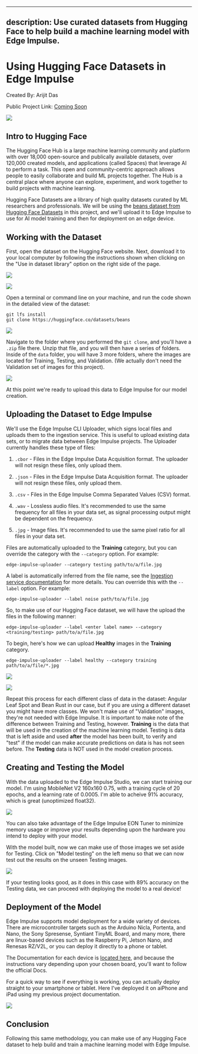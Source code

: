 
---
description: Use curated datasets from Hugging Face to help build a machine learning model with Edge Impulse.
---

# Using Hugging Face Datasets in Edge Impulse

Created By:
Arijit Das 

Public Project Link:
[Coming Soon]()

![](.gitbook/assets/using-huggingface-dataset/cover.png)

## Intro to Hugging Face

The Hugging Face Hub is a large machine learning community and platform with over 18,000 open-source and publically available datasets, over 120,000 created models, and applications (called Spaces) that leverage AI to perform a task. This open and community-centric approach allows people to easily collaborate and build ML projects together. The Hub is a central place where anyone can explore, experiment, and work together to build projects with machine learning.

Hugging Face Datasets are a library of high quality datasets curated by ML researchers and professionals. We will be using the [beans dataset from Hugging Face Datasets](https://huggingface.co/datasets/beans) in this project, and we'll upload it to Edge Impulse to use for AI model training and then for deployment on an edge device.

## Working with the Dataset

First, open the dataset on the Hugging Face website. Next, download it to your local computer by following the instructions shown when clicking on the "Use in dataset library" option on the right side of the page.

![](.gitbook/assets/using-huggingface-dataset/huggingface-beans-1.jpg)

![](.gitbook/assets/using-huggingface-dataset/huggingface-beans-2.jpg)

Open a terminal or command line on your machine, and run the code shown in the detailed view of the dataset:

```
git lfs install
git clone https://huggingface.co/datasets/beans
```

![](.gitbook/assets/using-huggingface-dataset/clone.png)

Navigate to the folder where you performed the `git clone`, and you'll have a `.zip` file there. Unzip that file, and you will then have a series of folders.  Inside of the `data` folder, you will have 3 more folders, where the images are located for Training, Testing, and Validation.  (We actually don't need the Validation set of images for this project).

![](.gitbook/assets/using-huggingface-dataset/folders.png)

At this point we're ready to upload this data to Edge Impulse for our model creation.

## Uploading the Dataset to Edge Impulse

We'll use the Edge Impulse CLI Uploader, which signs local files and uploads them to the ingestion service. This is useful to upload existing data sets, or to migrate data between Edge Impulse projects. The Uploader currently handles these type of files:

1. `.cbor` - Files in the Edge Impulse Data Acquisition format. The uploader will not resign these files, only upload them.

2. `.json` - Files in the Edge Impulse Data Acquisition format. The uploader will not resign these files, only upload them.

3. `.csv` - Files in the Edge Impulse Comma Separated Values (CSV) format.

4. `.wav` - Lossless audio files. It's recommended to use the same frequency for all files in your data set, as signal processing output might be dependent on the frequency.

5. `.jpg` - Image files. It's recommended to use the same pixel ratio for all files in your data set.

Files are automatically uploaded to the **Training** category, but you can override the category with the `--category` option. For example:

```
edge-impulse-uploader --category testing path/to/a/file.jpg
```

A label is automatically inferred from the file name, see the [Ingestion service documentation](https://docs.edgeimpulse.com/reference/data-ingestion/ingestion-api#ingestion-api) for more details. You can override this with the `--label` option. For example:

```
edge-impulse-uploader --label noise path/to/a/file.jpg
```

So, to make use of our Hugging Face dataset, we will have the upload the files in the following manner:

```
edge-impulse-uploader --label <enter label name> --category <training/testing> path/to/a/file.jpg
```

To begin, here's how we can upload **Healthy** images in the **Training** category.

```
edge-impulse-uploader --label healthy --category training path/to/a/file/*.jpg
```

![](.gitbook/assets/using-huggingface-dataset/upload-1.png)

![](.gitbook/assets/using-huggingface-dataset/upload-2.png)

Repeat this process for each different class of data in the dataset: Angular Leaf Spot and Bean Rust in our case, but if you are using a different dataset you might have more classes. We won't make use of "Validation" images, they're not needed with Edge Impulse. It is important to make note of the difference between Training and Testing, however. **Training** is the data that will be used in the creation of the machine learning model.  Testing is data that is left aside and used **after** the model has been built, to verify and "test" if the model can make accurate predictions on data is has not seen before.  The **Testing** data is NOT used in the model creation process.

## Creating and Testing the Model

With the data uploaded to the Edge Impulse Studio, we can start training our model. I'm using MobileNet V2 160x160 0.75, with a training cycle of 20 epochs, and a learning rate of 0.0005. I'm able to acheive 91% accuracy, which is great (unoptimized float32).

![](.gitbook/assets/using-huggingface-dataset/model-output.png)

You can also take advantage of the Edge Impulse EON Tuner to minimize memory usage or improve your results depending upon the hardware you intend to deploy with your model.

With the model built, now we can make use of those images we set aside for Testing.  Click on "Model testing" on the left menu so that we can now test out the results on the unseen Testing images.

![](.gitbook/assets/using-huggingface-dataset/model-testing.png)

If your testing looks good, as it does in this case with 89% accuracy on the Testing data, we can proceed with deploying the model to a real device!

## Deployment of the Model

Edge Impulse supports model deployment for a wide variety of devices. There are microcontroller targets such as the Arduino Nicla, Portenta, and Nano, the Sony Spresense, Syntiant TinyML Board, and many more, there are linux-based devices such as the Raspberry Pi, Jetson Nano, and Renesas RZ/V2L, or you can deploy it directly to a phone or tablet.

The Documentation for each device is [located here](https://docs.edgeimpulse.com/docs/development-platforms/fully-supported-development-boards), and because the instructions vary depending upon your chosen board, you'll want to follow the official Docs.

For a quick way to see if everything is working, you can actually deploy straight to your smartphone or tablet.  Here I've deployed it on aiPhone and iPad using my previous project documentation.

![](.gitbook/assets/using-huggingface-dataset/impulse-running.jpg)

## Conclusion

Following this same methodology, you can make use of any Hugging Face dataset to help build and train a machine learning model with Edge Impulse.
